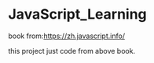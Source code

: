 # JavaScript_Learning

book from:https://zh.javascript.info/

this project just code from above book.